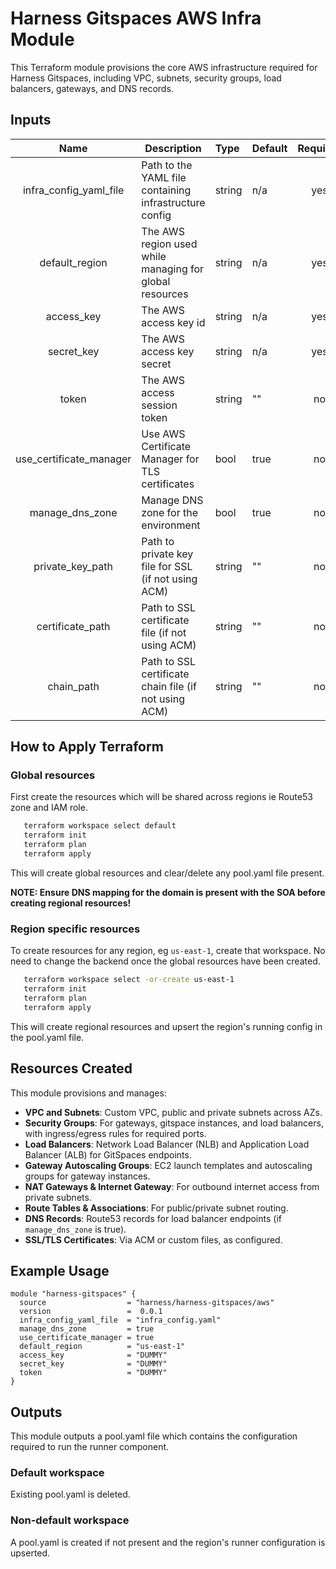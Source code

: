 # Harness Gitspaces AWS Infra Module

This Terraform module provisions the core AWS infrastructure required for Harness Gitspaces, including VPC, subnets, security groups, load balancers, gateways, and DNS records.

## Inputs

|          Name           | Description                                            | Type   | Default | Required |
|:-----------------------:|--------------------------------------------------------|:-------|:--------|:--------:|
| infra_config_yaml_file  | Path to the YAML file containing infrastructure config | string | n/a     | yes      |
|     default_region      | The AWS region used while managing for global resources | string | n/a     | yes      |
|       access_key        | The AWS access key id                                  | string | n/a     | yes      |
|       secret_key        | The AWS access key secret                              | string | n/a     | yes      |
|          token          | The AWS access session token                           | string   | ""    | no       |
| use_certificate_manager | Use AWS Certificate Manager for TLS certificates       | bool   | true    | no       |
|     manage_dns_zone     | Manage DNS zone for the environment                    | bool   | true   | no       |
|    private_key_path     | Path to private key file for SSL (if not using ACM)    | string | ""      | no       |
|    certificate_path     | Path to SSL certificate file (if not using ACM)        | string | ""      | no       |
|       chain_path        | Path to SSL certificate chain file (if not using ACM)  | string | ""      | no       |


## How to Apply Terraform

### Global resources

First create the resources which will be shared across regions ie Route53 zone and IAM role.
```sh
   terraform workspace select default
   terraform init
   terraform plan
   terraform apply
```
This will create global resources and clear/delete any pool.yaml file present.

**NOTE: Ensure DNS mapping for the domain is present with the SOA before creating regional resources!**

### Region specific resources

To create resources for any region, eg `us-east-1`, create that workspace. 
No need to change the backend once the global resources have been created.
```sh
   terraform workspace select -or-create us-east-1
   terraform init
   terraform plan
   terraform apply
```
This will create regional resources and upsert the region's running config in the pool.yaml file.

## Resources Created

This module provisions and manages:

- **VPC and Subnets**: Custom VPC, public and private subnets across AZs.
- **Security Groups**: For gateways, gitspace instances, and load balancers, with ingress/egress rules for required ports.
- **Load Balancers**: Network Load Balancer (NLB) and Application Load Balancer (ALB) for GitSpaces endpoints.
- **Gateway Autoscaling Groups**: EC2 launch templates and autoscaling groups for gateway instances.
- **NAT Gateways & Internet Gateway**: For outbound internet access from private subnets.
- **Route Tables & Associations**: For public/private subnet routing.
- **DNS Records**: Route53 records for load balancer endpoints (if `manage_dns_zone` is true).
- **SSL/TLS Certificates**: Via ACM or custom files, as configured.


## Example Usage

```hcl
module "harness-gitspaces" {
  source                  = "harness/harness-gitspaces/aws"
  version                 =  0.0.1
  infra_config_yaml_file  = "infra_config.yaml"
  manage_dns_zone         = true
  use_certificate_manager = true
  default_region          = "us-east-1"
  access_key              = "DUMMY"
  secret_key              = "DUMMY"
  token                   = "DUMMY"
}
```


## Outputs
This module outputs a pool.yaml file which contains the configuration required to run the runner component.

### Default workspace
Existing pool.yaml is deleted.

### Non-default workspace
A pool.yaml is created if not present and the region's runner configuration is upserted.
